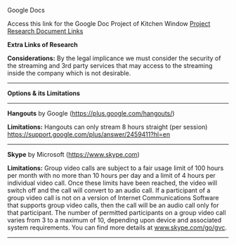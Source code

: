 
Google Docs 

Access this link for the Google Doc Project of Kitchen Window 
[Project Research Document Links](https://docs.google.com/spreadsheets/d/1B_ac6SAHByAPsVrZr-5sE5_SiNu2dBSdgbupWG98eHY/edit?ts=5703ff73#gid=0)


**Extra Links of Research**

**Considerations:**
By the legal implicance we must consider the security of the streaming and 3rd party services 
that may access to the streaming inside the company which is not desirable.
***********************************************************************************************

**Options & its Limitations**

***********************************************************************************************

**Hangouts**
by Google 
(https://plus.google.com/hangouts/)

**Limitations:**
Hangouts can only stream 8 hours straight (per session)
https://support.google.com/plus/answer/2459411?hl=en

**********************************************************************************************

**Skype**
by Microsoft
(https://www.skype.com)

**Limitations:**
Group video calls are subject to a fair usage limit of 100 hours per month 
with no more than 10 hours per day and a limit of 4 hours per individual video call. 
Once these limits have been reached, the video will switch off and the call will convert to an audio call. 
If a participant of a group video call is not on a version of Internet Communications Software 
that supports group video calls, then the call will be an audio call only for that participant. 
The number of permitted participants on a group video call varies from 3 to a maximum of 10, 
depending upon device and associated system requirements. 
You can find more details at www.skype.com/go/gvc.

************************************************************************************************









